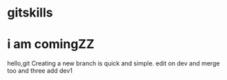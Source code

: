 # gitskills
# i am comingZZ
hello,git
Creating a new branch is quick and simple.
edit on dev and merge too and three
add dev1
